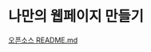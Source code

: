 # 나만의 웹페이지 만들기

[오픈소스 README.md](https://github.com/maximevaillancourt/digital-garden-jekyll-template)
